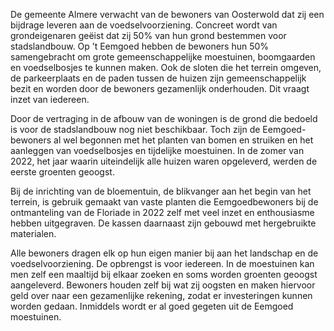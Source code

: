 De gemeente Almere verwacht van de bewoners van Oosterwold dat zij een bijdrage leveren aan de voedselvoorziening. Concreet wordt van grondeigenaren geëist dat zij 50% van hun grond bestemmen voor stadslandbouw. Op ’t Eemgoed hebben de bewoners hun 50% samengebracht om grote gemeenschappelijke moestuinen, boomgaarden en voedselbosjes te kunnen maken. Ook de sloten die het terrein omgeven, de parkeerplaats en de paden tussen de huizen zijn gemeenschappelijk bezit en worden door de bewoners gezamenlijk onderhouden. Dit vraagt inzet van iedereen.

Door de vertraging in de afbouw van de woningen is de grond die bedoeld is voor de stadslandbouw nog niet beschikbaar. Toch zijn de Eemgoed-bewoners al wel begonnen met het planten van bomen en struiken en het aanleggen van voedselbosjes en tijdelijke moestuinen. In de zomer van 2022, het jaar waarin uiteindelijk alle huizen waren opgeleverd, werden de eerste groenten geoogst.

Bij de inrichting van de bloementuin, de blikvanger aan het begin van het terrein, is gebruik gemaakt van vaste planten die Eemgoedbewoners bij de ontmanteling van de Floriade in 2022 zelf met veel inzet en enthousiasme hebben uitgegraven. De kassen daarnaast zijn gebouwd met hergebruikte materialen.

Alle bewoners dragen elk op hun eigen manier bij aan het landschap en de voedselvoorziening. De opbrengst is voor iedereen. In de moestuinen kan men zelf een maaltijd bij elkaar zoeken en soms worden groenten geoogst aangeleverd. Bewoners houden zelf bij wat zij oogsten en maken hiervoor geld over naar een gezamenlijke rekening, zodat er investeringen kunnen worden gedaan. Inmiddels wordt er al goed gegeten uit de Eemgoed moestuinen.
